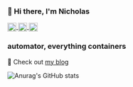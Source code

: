 ### 👋 Hi there, I'm Nicholas

<a href="https://twitter.com/nicholasdille" target="blank">
  <img align="center" src="https://cdn.jsdelivr.net/npm/@fortawesome/fontawesome-free@5.15.2/svgs/brands/twitter.svg" alt="Twitter" height="20" width="20" />
</a>

<a href="https://keybase.io/nicholasdille" target="blank">
  <img align="center" src="https://cdn.jsdelivr.net/npm/@fortawesome/fontawesome-free@5.15.2/svgs/brands/keybase.svg" alt="Keybase" height="20" width="20" />
</a>

<a href="https://www.linkedin.com/in/nicholasdille" target="blank">
  <img align="center" src="https://cdn.jsdelivr.net/npm/@fortawesome/fontawesome-free@5.15.2/svgs/brands/linkedin.svg" alt="LinkedIn" height="20" width="20" />
</a>

### automator, everything containers

💬 Check out [my blog](https://dille.name/blog)

![Anurag's GitHub stats](https://github-readme-stats.vercel.app/api?username=nicholasdille&show_icons=true&count_private=true&theme=nord)

<!--
**nicholasdille/nicholasdille** is a ✨ _special_ ✨ repository because its `README.md` (this file) appears on your GitHub profile.

Here are some ideas to get you started:

- 🔭 I’m currently working on ...
- 🌱 I’m currently learning ...
- 👯 I’m looking to collaborate on ...
- 🤔 I’m looking for help with ...
- 💬 Ask me about ...
- 📫 How to reach me: ...
- 😄 Pronouns: ...
- ⚡ Fun fact: ...
-->
